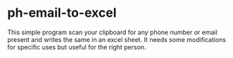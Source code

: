 # ph-email-to-excel
This simple program scan your clipboard for any phone number or email present and writes the same in an excel sheet. It needs some modifications for specific uses but useful for the right person.
